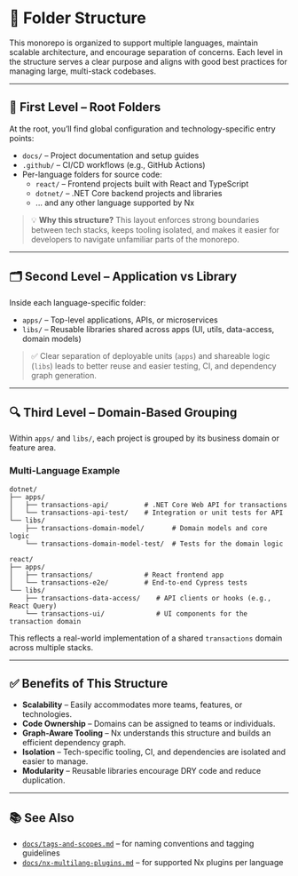 # 📁 Folder Structure

This monorepo is organized to support multiple languages, maintain scalable architecture, and encourage separation of concerns. Each level in the structure serves a clear purpose and aligns with good best practices for managing large, multi-stack codebases.

---

## 🧱 First Level – Root Folders

At the root, you’ll find global configuration and technology-specific entry points:

- `docs/` – Project documentation and setup guides
- `.github/` – CI/CD workflows (e.g., GitHub Actions)
- Per-language folders for source code:
  - `react/` – Frontend projects built with React and TypeScript
  - `dotnet/` – .NET Core backend projects and libraries
  - ... and any other language supported by Nx

> 💡 **Why this structure?**
> This layout enforces strong boundaries between tech stacks, keeps tooling isolated, and makes it easier for developers to navigate unfamiliar parts of the monorepo.

---

## 🗂️ Second Level – Application vs Library

Inside each language-specific folder:

- `apps/` – Top-level applications, APIs, or microservices
- `libs/` – Reusable libraries shared across apps (UI, utils, data-access, domain models)

> ✅ Clear separation of deployable units (`apps`) and shareable logic (`libs`)
> leads to better reuse and easier testing, CI, and dependency graph generation.

---

## 🔍 Third Level – Domain-Based Grouping

Within `apps/` and `libs/`, each project is grouped by its business domain or feature area.

### Multi-Language Example

```
dotnet/
├── apps/
│   ├── transactions-api/         # .NET Core Web API for transactions
│   └── transactions-api-test/    # Integration or unit tests for API
└── libs/
    ├── transactions-domain-model/       # Domain models and core logic
    └── transactions-domain-model-test/  # Tests for the domain logic

react/
├── apps/
│   ├── transactions/             # React frontend app
│   └── transactions-e2e/         # End-to-end Cypress tests
└── libs/
    ├── transactions-data-access/    # API clients or hooks (e.g., React Query)
    └── transactions-ui/             # UI components for the transaction domain
```

This reflects a real-world implementation of a shared `transactions` domain across multiple stacks.

---

## ✅ Benefits of This Structure

- **Scalability** – Easily accommodates more teams, features, or technologies.
- **Code Ownership** – Domains can be assigned to teams or individuals.
- **Graph-Aware Tooling** – Nx understands this structure and builds an efficient dependency graph.
- **Isolation** – Tech-specific tooling, CI, and dependencies are isolated and easier to manage.
- **Modularity** – Reusable libraries encourage DRY code and reduce duplication.

---

## 📚 See Also

- [`docs/tags-and-scopes.md`](./tags-and-scopes.md) – for naming conventions and tagging guidelines
- [`docs/nx-multilang-plugins.md`](./nx-multilang-plugins.md) – for supported Nx plugins per language
